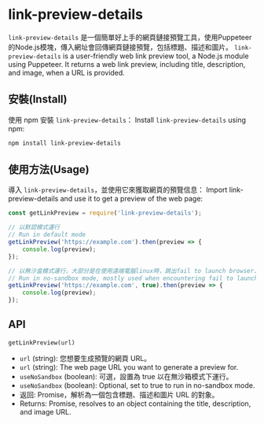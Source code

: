 # link-preview-details

`link-preview-details` 是一個簡單好上手的網頁鏈接預覽工具，使用Puppeteer的Node.js模塊，傳入網址會回傳網頁鏈接預覽，包括標題、描述和圖片。
`link-preview-details` is a user-friendly web link preview tool, a Node.js module using Puppeteer. It returns a web link preview, including title, description, and image, when a URL is provided.

## 安裝(Install)

使用 npm 安裝 `link-preview-details`：
Install `link-preview-details` using npm:

```bash
npm install link-preview-details
```

## 使用方法(Usage)

導入 `link-preview-details`，並使用它來獲取網頁的預覽信息：
Import link-preview-details and use it to get a preview of the web page:

```javascript
const getLinkPreview = require('link-preview-details');

// 以默認模式運行
// Run in default mode
getLinkPreview('https://example.com').then(preview => {
    console.log(preview);
});

// 以無沙盒模式運行，大部分是在使用遠端電腦linux時，跳出fail to launch browser、或--no-sandbox錯誤時使用
// Run in no-sandbox mode, mostly used when encountering fail to launch browser or --no-sandbox error on remote Linux computers
getLinkPreview('https://example.com', true).then(preview => {
    console.log(preview);
});

```

## API

`getLinkPreview(url)`

- `url` (string): 您想要生成預覽的網頁 URL。
- `url` (string): The web page URL you want to generate a preview for.
- `useNoSandbox` (boolean): 可選，設置為 true 以在無沙箱模式下運行。
- `useNoSandbox` (boolean): Optional, set to true to run in no-sandbox mode.
- 返回: Promise，解析為一個包含標題、描述和圖片 URL 的對象。
- Returns: Promise, resolves to an object containing the title, description, and image URL.